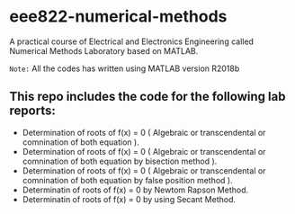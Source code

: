 # eee822-numerical-methods
A practical course of Electrical and Electronics Engineering called Numerical Methods Laboratory based on MATLAB.

`Note:` All the codes has written using MATLAB version R2018b

## This repo includes the code for the following lab reports:
- Determination of roots of f(x) = 0 ( Algebraic or transcendental or comnination of both equation ).
-  Determination of roots of f(x) = 0 ( Algebraic or transcendental or comnination of both equation by bisection method ).
- Determination of roots of f(x) = 0 ( Algebraic or transcendental or
comnination of both equation by false position method ).
- Determinatin of roots of f(x) = 0 by Newtom Rapson Method.
- Determinatin of roots of f(x) = 0 by using Secant Method.